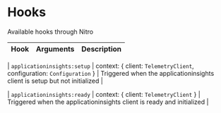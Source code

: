 # Hooks

Available hooks through Nitro

| Hook                                      | Arguments                                                                           | Description                                                           |
| ----------------------------------------- | ----------------------------------------------------------------------------------- | --------------------------------------------------------------------- |

| `applicationinsights:setup`              | context: { client: `TelemetryClient`, configuration: `Configuration` }               | Triggered when the applicationinsights client is setup but not initialized                               |

| `applicationinsights:ready`              | context: { client: `TelemetryClient` }                                                    | Triggered when the applicationinsights client is ready and initialized                              |
